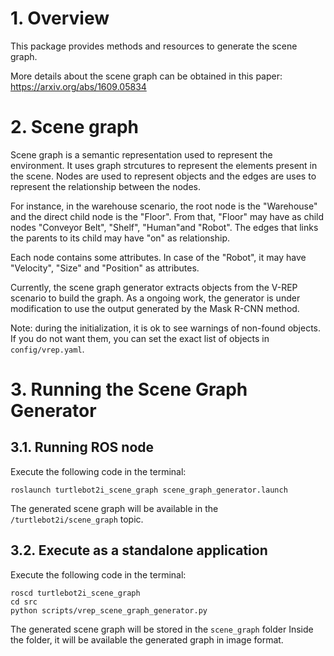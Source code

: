 # 1. Overview

This package provides methods and resources to generate the scene graph.

More details about the scene graph can be obtained in this paper: https://arxiv.org/abs/1609.05834

# 2. Scene graph

Scene graph is a semantic representation used to represent the environment. It uses graph strcutures to represent the elements present in the scene. Nodes are used to represent objects and the edges are uses to represent the relationship between the nodes.

For instance, in the warehouse scenario, the root node is the "Warehouse" and the direct child node is the "Floor". From that, "Floor" may have as child nodes "Conveyor Belt", "Shelf", "Human"and "Robot". The edges that links the parents to its child may have "on" as relationship.

Each node contains some attributes. In case of the "Robot", it may have "Velocity", "Size" and "Position" as attributes.

Currently, the scene graph generator extracts objects from the V-REP scenario to build the graph.
As a ongoing work, the generator is under modification to use the output generated by the Mask R-CNN method.

Note: during the initialization, it is ok to see warnings of non-found objects. If you do not want them, you can set the
exact list of objects in `config/vrep.yaml`. 

# 3. Running the Scene Graph Generator

## 3.1. Running ROS node

Execute the following code in the terminal:
```
roslaunch turtlebot2i_scene_graph scene_graph_generator.launch 
```

The generated scene graph will be available in the `/turtlebot2i/scene_graph` topic.

## 3.2. Execute as a standalone application

Execute the following code in the terminal:
```
roscd turtlebot2i_scene_graph
cd src
python scripts/vrep_scene_graph_generator.py
```

The generated scene graph will be stored in the `scene_graph` folder
Inside the folder, it will be available the generated graph in image format.


